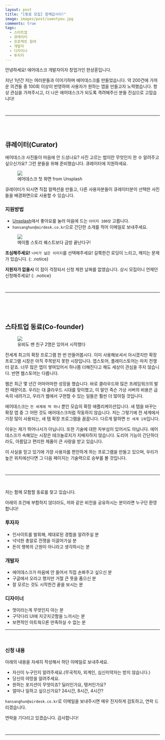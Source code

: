 ```yaml
---
layout: post
title: "[동료 모집] 함께갑시다!"
image: images/post/iwantyou.jpg
comments: true
tags: 
  - 스타트업
  - 큐레이터
  - 프로젝트 참여
  - 개발자
  - 디자이너
  - 투자자
---
```


안녕하세요! 에어데스크 개발자이자 창업가인 한상훈입니다.

지난 1년간 저는 여러분들과 이야기하며 에어데스크를 만들었습니다. 약 200건에 가까운 의견들 중 100회 이상이 반영하여 사용자가 원하는 앱을 만들고자 노력했습니다. 항상 관심을 가져주시고, 더 나은 에어데스크가 되도록 격려해주신 분들 진심으로 고맙습니다!


<br>
<hr>
<br>
<br>


## 큐레이터(Curator)

에어데스크 사진들이 마음에 안 드셨나요? 사진 고르는 법이란 무엇인지 한 수 알려주고 싶으신가요? 그런 분들을 위해 준비했습니다. 큐레이터에 지원하세요.

<figure>
  <img src="{{ site.url }}/images/post/airdesk.jpg">
  <figcaption>에어데스크 첫 화면 from Unsplash</figcaption>
</figure>

큐레이터가 되시면 직접 컬렉션을 만들고, 다른 사용자분들이 큐레이터분이 선택한 사진들을 배경화면으로 사용할 수 있습니다.

### 지원방법
* [Unsplash](https://unsplash.com)에서 좋아요를 눌러 마음에 드는 `이미지 100장` 고릅니다.
* `hansanghun@airdesk.co.kr`으로 간단한 소개를 적어 이메일로 보내주세요.

<figure>
  <img src="{{ site.url }}/images/post/maple.jpg">
  <figcaption>메이플 스토리 퀘스트보다 금방 끝난다구!</figcaption>
</figure>

**조심해주세요!** `너비가 넓은 이미지`를 선택해주세요! 길쭉한건 로딩이 느리고, 깨지는 문제가 있습니다.
{: .notice}

**지원자가 없을시** 이 점이 걱정되서 신청 제한 날짜를 없앴습니다. 상시 모집이니 언제던 신청해주세요!
{: .notice}


<br>
<hr>
<br>
<br>
<br>

## 스타트업 동료(Co-founder)

<figure>
  <img src="{{ site.url }}/images/post/cross.jpg">
  <figcaption>유비도 쌘 친구 2명은 있어서 시작했다</figcaption>
</figure>

전세계 최고의 확장 프로그램 한 번 만들어봅시다. 이미 사용해보셔서 아시겠지만 확장 프로그램 시장은 아직 주목받지 못한 시장입니다. 앱스토어, 플레이스토어는 마치 전쟁터 같죠. 너무 많은 앱이 쌓여있어서 하나쯤 더해진다고 해도 세상이 관심을 주지 않습니다. 반면 웹스토어는 다릅니다. 

웹은 최근 몇 년간 어마어마한 성장을 했습니다. 바로 클라우드와 많은 프레임워크의 발전 때문이죠. 우리는 대 클라우드 시대를 맞이했고, 이 말인 즉슨 가상 서버의 비용은 급속히 내려가고, 우리가 웹에서 구현할 수 있는 일들은 훨씬 더 많아질 것입니다.

에어데스크는 `전 세계에 딱 하나` 뿐인 모습의 확장 애플리케이션입니다. 새 탭을 바꾸는 확장 앱 중 그 어떤 것도 에어데스크처럼 작동하지 않습니다. 저는 그렇기에 전 세계에서 가장 많이 사용되는, 새 탭 확장 프로그램을 꿈꿉니다. 다르게 말하면 `전 세계 1위`입니다.

이유는 제가 뛰어나서가 아닙니다. 또한 기술에 대한 자부심이 있어서도 아닙니다. 에어데스크가 속해있는 시장은 테크놀로지가 지배자하지 않습니다. 도리어 기능이 간단하더라도, 아름답고 편리한 제품이 큰 사랑을 받고 있습니다.

이 사실을 믿고 있기에 가장 사용자를 편안하게 하는 프로그램을 만들고 있으며, 우리가 높은 위치에선다면 그 다음 페이지는 기술력으로 승부를 볼 것입니다. 

<br>
<hr>
<br>

저는 함께 모험할 동료를 찾고 있습니다. 

아래의 조건에 부합하지 않더라도, 저와 같은 비전을 공유하시는 분이라면 누구던 환영합니다!

### 투자자

* 인사이트를 발휘해, 제대로된 경험을 알려주실 분
* 넉넉한 총알로 전쟁을 이끌어가실 분
* 돈이 행복의 근원이 아니라고 생각하시는 분

### 개발자

* 에어데스크가 마음에 안 들어서 직접 손봐주고 싶으신 분
* 구글에서 오라고 했지만 거절 큰 뜻을 품으신 분
* 잘 모르는 것도 시작한건 끝을 보시는 분

### 디자이너

* 멋이라는게 무엇인지 아는 분
* 구닥다리 UI에 지긋지긋함을 느끼시는 분
* 보편적인 아트웍으론 만족하실 수 없는 분

<hr>
<br>

### 신청 내용

아래의 내용을 자세히 작성해서 하단 이메일로 보내주세요. 

* 자신이 누구인지 알려주세요.(무국적자, 외계인, 심신미약자는 받지 않습니다.)
* 당신의 야망을 알려주세요.
* 원하는 포지션이 무엇이죠? 딜러인가요, 탱커인가요?
* 얼마나 일하고 싶으신가요? 24시간, 8시간, 4시간? 

`hansanghun@airdesk.co.kr`로 이메일을 보내주시면 매우 진지하게 검토하고, 연락 드리겠습니다. 

연락을 기다리고 있겠습니다. 감사합니다!

<br>
<hr>
<br>
<br>
<br>

